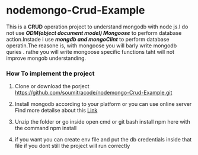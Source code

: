 # nodemongo-Crud-Example

This is a __CRUD__ operation project to understand mongodb with node js.I do not use ***ODM(object document model) Mongoose*** to perform database action.Instade i use  __***mongdb and mongoClint***__ to perform database operatin.The reasone is, with mongoose you will barly write mongodb quries . rathe you will write mongoose specific functions taht will not improve mongob understanding.


### How To implement the project

1. Clone or download the porject
 https://github.com/soumitracode/nodemongo-Crud-Example.git

2. Install mongodb according to your platform or you can use online server
 Find more detailse about this [Link](https://docs.mongodb.com/manual/installation/)

3. Unzip the folder or go inside open cmd or git bash
 install npm here with the command
 npm install

4. if you want you can create env file and put the db credentials inside that file 
 if you dont still the project will run correctly


